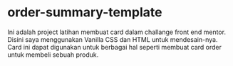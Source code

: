 ﻿# order-summary-template
Ini adalah project latihan membuat card dalam challange front end mentor. Disini saya menggunakan Vanilla CSS dan HTML untuk mendesain-nya. Card ini dapat digunakan untuk berbagai hal seperti membuat card order untuk membeli sebuah produk.
